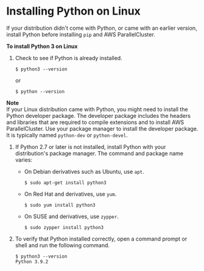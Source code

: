 # Installing Python on Linux<a name="install-linux-python"></a>

If your distribution didn't come with Python, or came with an earlier version, install Python before installing `pip` and AWS ParallelCluster\.

**To install Python 3 on Linux**

1. Check to see if Python is already installed\.

   ```
   $ python3 --version
   ```

   or

   ```
   $ python --version
   ```
**Note**  
If your Linux distribution came with Python, you might need to install the Python developer package\. The developer package includes the headers and libraries that are required to compile extensions and to install AWS ParallelCluster\. Use your package manager to install the developer package\. It is typically named `python-dev` or `python-devel`\.

1. If Python 2\.7 or later is not installed, install Python with your distribution's package manager\. The command and package name varies:
   + On Debian derivatives such as Ubuntu, use `apt`\.

     ```
     $ sudo apt-get install python3
     ```
   + On Red Hat and derivatives, use `yum`\.

     ```
     $ sudo yum install python3
     ```
   + On SUSE and derivatives, use `zypper`\.

     ```
     $ sudo zypper install python3
     ```

1. To verify that Python installed correctly, open a command prompt or shell and run the following command\.

   ```
   $ python3 --version
   Python 3.9.2
   ```